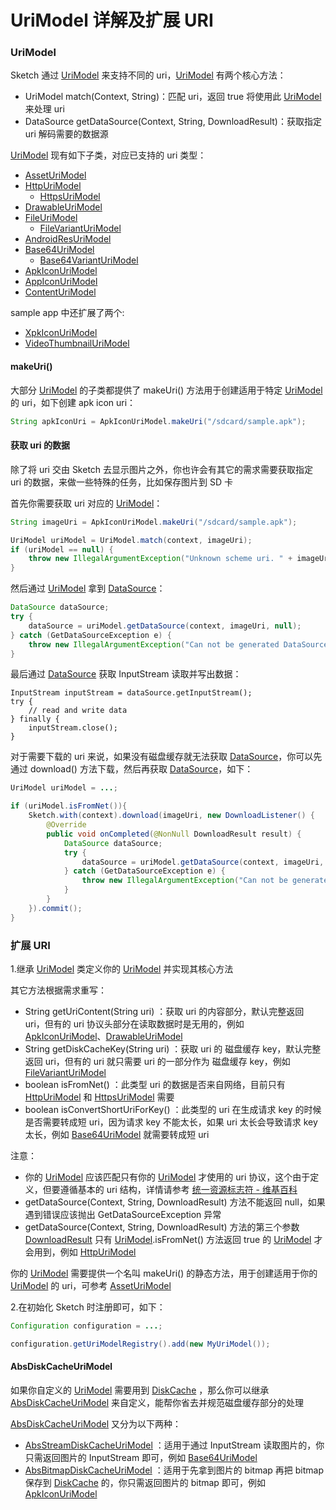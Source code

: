 # UriModel 详解及扩展 URI

### UriModel

Sketch 通过 [UriModel] 来支持不同的 uri，[UriModel] 有两个核心方法：

* UriModel match(Context, String)：匹配 uri，返回 true 将使用此 [UriModel] 来处理 uri
* DataSource getDataSource(Context, String, DownloadResult)：获取指定 uri 解码需要的数据源

[UriModel] 现有如下子类，对应已支持的 uri 类型：

* [AssetUriModel]
* [HttpUriModel]
  * [HttpsUriModel]
* [DrawableUriModel]
* [FileUriModel]
  * [FileVariantUriModel]
* [AndroidResUriModel]
* [Base64UriModel]
  * [Base64VariantUriModel]
* [ApkIconUriModel]
* [AppIconUriModel]
* [ContentUriModel]

sample app 中还扩展了两个:

* [XpkIconUriModel]
* [VideoThumbnailUriModel]

#### makeUri()

大部分 [UriModel] 的子类都提供了 makeUri() 方法用于创建适用于特定 [UriModel] 的 uri，如下创建 apk icon uri：

```java
String apkIconUri = ApkIconUriModel.makeUri("/sdcard/sample.apk");
```

#### 获取 uri 的数据

除了将 uri 交由 Sketch 去显示图片之外，你也许会有其它的需求需要获取指定 uri 的数据，来做一些特殊的任务，比如保存图片到 SD 卡

首先你需要获取 uri 对应的 [UriModel]：

```java
String imageUri = ApkIconUriModel.makeUri("/sdcard/sample.apk");

UriModel uriModel = UriModel.match(context, imageUri);
if (uriModel == null) {
    throw new IllegalArgumentException("Unknown scheme uri. " + imageUri);
}
```

然后通过 [UriModel] 拿到 [DataSource]：

```java
DataSource dataSource;
try {
    dataSource = uriModel.getDataSource(context, imageUri, null);
} catch (GetDataSourceException e) {
    throw new IllegalArgumentException("Can not be generated DataSource.  " + imageUri, e);
}
```

最后通过 [DataSource] 获取 InputStream 读取并写出数据：

```
InputStream inputStream = dataSource.getInputStream();
try {
    // read and write data
} finally {
    inputStream.close();
}
```

对于需要下载的 uri 来说，如果没有磁盘缓存就无法获取 [DataSource]，你可以先通过 download() 方法下载，然后再获取 [DataSource]，如下：

```java
UriModel uriModel = ...;

if (uriModel.isFromNet()){
    Sketch.with(context).download(imageUri, new DownloadListener() {
        @Override
        public void onCompleted(@NonNull DownloadResult result) {
            DataSource dataSource;
            try {
                dataSource = uriModel.getDataSource(context, imageUri, result);
            } catch (GetDataSourceException e) {
                throw new IllegalArgumentException("Can not be generated DataSource.  " + imageUri, e);
            }
        }
    }).commit();
}
```

### 扩展 URI

1.继承 [UriModel] 类定义你的 [UriModel] 并实现其核心方法

其它方法根据需求重写：

* String getUriContent(String uri) ：获取 uri 的内容部分，默认完整返回 uri，但有的 uri 协议头部分在读取数据时是无用的，例如 [ApkIconUriModel]、[DrawableUriModel]
* String getDiskCacheKey(String uri) ：获取 uri 的 磁盘缓存 key，默认完整返回 uri，但有的 uri 就只需要 uri
的一部分作为 磁盘缓存 key，例如 [FileVariantUriModel]
* boolean isFromNet() ：此类型 uri 的数据是否来自网络，目前只有 [HttpUriModel] 和 [HttpsUriModel] 需要
* boolean isConvertShortUriForKey() ：此类型的 uri 在生成请求 key 的时候是否需要转成短 uri，因为请求 key 不能太长，如果 uri 太长会导致请求 key 太长，例如 [Base64UriModel] 就需要转成短 uri

注意：

* 你的 [UriModel] 应该匹配只有你的 [UriModel] 才使用的 uri 协议，这个由于定义，但要遵循基本的 uri 结构，详情请参考 [统一资源标志符 - 维基百科]
* getDataSource(Context, String, DownloadResult) 方法不能返回 null，如果遇到错误应该抛出 GetDataSourceException 异常
* getDataSource(Context, String, DownloadResult) 方法的第三个参数 [DownloadResult] 只有 [UriModel].isFromNet() 方法返回 true 的 [UriModel] 才会用到，例如 [HttpUriModel]

你的 [UriModel] 需要提供一个名叫 makeUri() 的静态方法，用于创建适用于你的 [UriModel] 的 uri，可参考 [AssetUriModel]

2.在初始化 Sketch 时注册即可，如下：

```java
Configuration configuration = ...;

configuration.getUriModelRegistry().add(new MyUriModel());
```

#### AbsDiskCacheUriModel

如果你自定义的 [UriModel] 需要用到 [DiskCache] ，那么你可以继承 [AbsDiskCacheUriModel] 来自定义，能帮你省去并规范磁盘缓存部分的处理

[AbsDiskCacheUriModel] 又分为以下两种：

* [AbsStreamDiskCacheUriModel] ：适用于通过 InputStream 读取图片的，你只需返回图片的 InputStream 即可，例如 [Base64UriModel]
* [AbsBitmapDiskCacheUriModel] ：适用于先拿到图片的 bitmap 再把 bitmap 保存到 [DiskCache] 的，你只需返回图片的 bitmap 即可，例如 [ApkIconUriModel]

[UriModel]: ../../sketch/src/main/java/me/xiaopan/sketch/uri/UriModel.java
[AssetUriModel]: ../../sketch/src/main/java/me/xiaopan/sketch/uri/AssetUriModel.java
[HttpUriModel]: ../../sketch/src/main/java/me/xiaopan/sketch/uri/HttpUriModel.java
[HttpsUriModel]: ../../sketch/src/main/java/me/xiaopan/sketch/uri/HttpsUriModel.java
[DrawableUriModel]: ../../sketch/src/main/java/me/xiaopan/sketch/uri/DrawableUriModel.java
[FileUriModel]: ../../sketch/src/main/java/me/xiaopan/sketch/uri/FileUriModel.java
[FileVariantUriModel]: ../../sketch/src/main/java/me/xiaopan/sketch/uri/FileVariantUriModel.java
[AndroidResUriModel]: ../../sketch/src/main/java/me/xiaopan/sketch/uri/AndroidResUriModel.java
[AbsDiskCacheUriModel]: ../../sketch/src/main/java/me/xiaopan/sketch/uri/AbsDiskCacheUriModel.java
[AbsStreamDiskCacheUriModel]: ../../sketch/src/main/java/me/xiaopan/sketch/uri/AbsStreamDiskCacheUriModel.java
[XpkIconUriModel]: ../../sample/src/main/java/me/xiaopan/sketchsample/util/XpkIconUriModel.java
[Base64UriModel]: ../../sketch/src/main/java/me/xiaopan/sketch/uri/Base64UriModel.java
[Base64VariantUriModel]: ../../sketch/src/main/java/me/xiaopan/sketch/uri/Base64VariantUriModel.java
[AbsBitmapDiskCacheUriModel]: ../../sketch/src/main/java/me/xiaopan/sketch/uri/AbsBitmapDiskCacheUriModel.java
[ApkIconUriModel]: ../../sketch/src/main/java/me/xiaopan/sketch/uri/ApkIconUriModel.java
[VideoThumbnailUriModel]: ../../sample-video-thumbnail/src/main/java/me/xiaopan/sketch_video_thumbnail_sample/VideoThumbnailUriModel.java
[AppIconUriModel]: ../../sketch/src/main/java/me/xiaopan/sketch/uri/AppIconUriModel.java
[ContentUriModel]: ../../sketch/src/main/java/me/xiaopan/sketch/uri/ContentUriModel.java
[DiskCache]: ../../sketch/src/main/java/me/xiaopan/sketch/cache/DiskCache.java
[DownloadResult]: ../../sketch/src/main/java/me/xiaopan/sketch/request/DownloadResult.java
[DataSource]: ../../sketch/src/main/java/me/xiaopan/sketch/datasource/DataSource.java

[统一资源标志符 - 维基百科]: https://zh.wikipedia.org/wiki/%E7%BB%9F%E4%B8%80%E8%B5%84%E6%BA%90%E6%A0%87%E5%BF%97%E7%AC%A6
